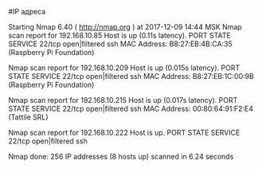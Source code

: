 #IP адреса <a name="99"></a>

Starting Nmap 6.40 ( http://nmap.org ) at 2017-12-09 14:44 MSK
Nmap scan report for 192.168.10.85
Host is up (0.11s latency).
PORT   STATE         SERVICE
22/tcp open|filtered ssh
MAC Address: B8:27:EB:4B:CA:35 (Raspberry Pi Foundation)

Nmap scan report for 192.168.10.209
Host is up (0.015s latency).
PORT   STATE         SERVICE
22/tcp open|filtered ssh
MAC Address: B8:27:EB:1C:00:9B (Raspberry Pi Foundation)

Nmap scan report for 192.168.10.215
Host is up (0.017s latency).
PORT   STATE         SERVICE
22/tcp open|filtered ssh
MAC Address: 00:80:64:91:F2:E4 (Tattile SRL)

Nmap scan report for 192.168.10.222
Host is up.
PORT   STATE         SERVICE
22/tcp open|filtered ssh

Nmap done: 256 IP addresses (8 hosts up) scanned in 6.24 seconds
